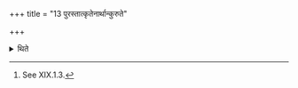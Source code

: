 +++
title = "13 पुरस्तात्कृतेनार्थान्कुरुते"

+++

<details><summary>थिते</summary>

13. He does the reqired works with the one prepared earlier.[^1]  

[^1]: See XIX.1.3. 
</details>

